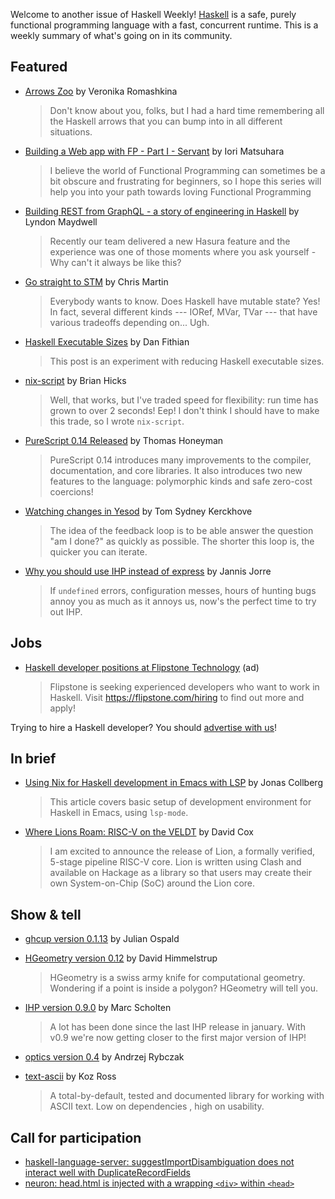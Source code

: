 Welcome to another issue of Haskell Weekly!
[Haskell](https://www.haskell.org) is a safe, purely functional programming language with a fast, concurrent runtime.
This is a weekly summary of what's going on in its community.

## Featured

- [Arrows Zoo](https://kowainik.github.io/posts/arrows-zoo) by Veronika Romashkina
  > Don't know about you, folks, but I had a hard time remembering all the Haskell arrows that you can bump into in all different situations.

- [Building a Web app with FP - Part I - Servant](https://matsumonkie.fr/post/1/) by Iori Matsuhara
  > I believe the world of Functional Programming can sometimes be a bit obscure and frustrating for beginners, so I hope this series will help you into your path towards loving Functional Programming

- [Building REST from GraphQL - a story of engineering in Haskell](https://hasura.io/blog/building-rest-from-graphql-story-of-engineering-haskell/) by Lyndon Maydwell
  > Recently our team delivered a new Hasura feature and the experience was one of those moments where you ask yourself - Why can't it always be like this?

- [Go straight to STM](https://joyofhaskell.com/posts/2021-02-24-why-stm.html) by Chris Martin
  > Everybody wants to know. Does Haskell have mutable state? Yes! In fact, several different kinds --- IORef, MVar, TVar --- that have various tradeoffs depending on... Ugh.

- [Haskell Executable Sizes](https://dfithian.github.io/2021/02/28/haskell-executable-sizes.html) by Dan Fithian
  > This post is an experiment with reducing Haskell executable sizes.

- [nix-script](https://bytes.zone/posts/nix-script/) by Brian Hicks
  > Well, that works, but I've traded speed for flexibility: run time has grown to over 2 seconds! Eep! I don't think I should have to make this trade, so I wrote `nix-script`.

- [PureScript 0.14 Released](https://discourse.purescript.org/t/purescript-0-14-released/2148) by Thomas Honeyman
  > PureScript 0.14 introduces many improvements to the compiler, documentation, and core libraries. It also introduces two new features to the language: polymorphic kinds and safe zero-cost coercions!

- [Watching changes in Yesod](https://cs-syd.eu/posts/2021-02-27-watching-changes-in-yesod) by Tom Sydney Kerckhove
  > The idea of the feedback loop is to be able answer the question "am I done?" as quickly as possible. The shorter this loop is, the quicker you can iterate.

- [Why you should use IHP instead of express](https://ihp.digitallyinduced.com/ShowPost?postId=f2009021-f235-4d7e-ae9d-6309ac5f6049) by Jannis Jorre
  > If `undefined` errors, configuration messes, hours of hunting bugs annoy you as much as it annoys us, now's the perfect time to try out IHP.

## Jobs

- [Haskell developer positions at Flipstone Technology](https://flipstone.com/hiring) (ad)
  > Flipstone is seeking experienced developers who want to work in Haskell. Visit <https://flipstone.com/hiring> to find out more and apply!

Trying to hire a Haskell developer?
You should [advertise with us](https://haskellweekly.news/advertising.html)!

## In brief

- [Using Nix for Haskell development in Emacs with LSP](https://jcodev.eu/posts/using-nix-for-haskell-development-in-emacs-with-lsp/) by Jonas Collberg
  > This article covers basic setup of development environment for Haskell in Emacs, using `lsp-mode`.

- [Where Lions Roam: RISC-V on the VELDT](https://np.reddit.com/r/haskell/comments/luu4m0/where_lions_roam_riscv_on_the_veldt/) by David Cox
  > I am excited to announce the release of Lion, a formally verified, 5-stage pipeline RISC-V core. Lion is written using Clash and available on Hackage as a library so that users may create their own System-on-Chip (SoC) around the Lion core.

## Show & tell

- [ghcup version 0.1.13](https://np.reddit.com/r/haskell/comments/lsz7ml/ann_ghcup0113_release_experimental_arm_support/) by Julian Ospald

- [HGeometry version 0.12](https://np.reddit.com/r/haskell/comments/lue7y7/ann_hgeometry012/) by David Himmelstrup
  > HGeometry is a swiss army knife for computational geometry. Wondering if a point is inside a polygon? HGeometry will tell you.

- [IHP version 0.9.0](https://github.com/digitallyinduced/ihp/releases/tag/v0.9.0) by Marc Scholten
  > A lot has been done since the last IHP release in january. With v0.9 we're now getting closer to the first major version of IHP!

- [optics version 0.4](https://np.reddit.com/r/haskell/comments/lw4ojl/ann_optics04_released_with_lensesprisms_as_labels/) by Andrzej Rybczak

- [text-ascii](https://hackage.haskell.org/package/text-ascii-1.0.1) by Koz Ross
  > A total-by-default, tested and documented library for working with ASCII text. Low on dependencies , high on usability.

## Call for participation

-   [haskell-language-server: suggestImportDisambiguation does not interact well with DuplicateRecordFields](https://github.com/haskell/haskell-language-server/issues/1457)
-   [neuron: head.html is injected with a wrapping `<div>` within `<head>`](https://github.com/srid/neuron/issues/577)
